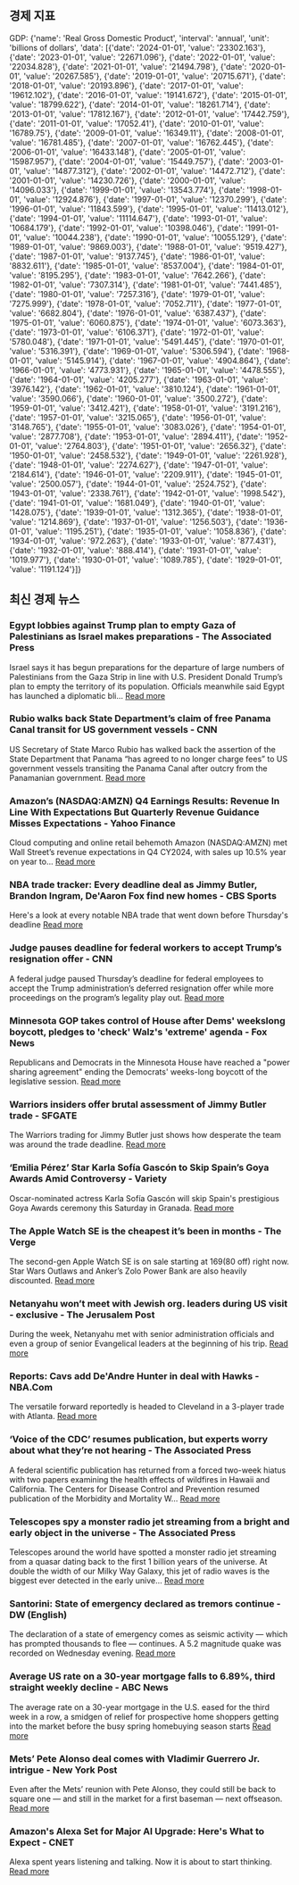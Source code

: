 ## 경제 지표

<!-- ECONOMIC-DATA-START -->
GDP: {'name': 'Real Gross Domestic Product', 'interval': 'annual', 'unit': 'billions of dollars', 'data': [{'date': '2024-01-01', 'value': '23302.163'}, {'date': '2023-01-01', 'value': '22671.096'}, {'date': '2022-01-01', 'value': '22034.828'}, {'date': '2021-01-01', 'value': '21494.798'}, {'date': '2020-01-01', 'value': '20267.585'}, {'date': '2019-01-01', 'value': '20715.671'}, {'date': '2018-01-01', 'value': '20193.896'}, {'date': '2017-01-01', 'value': '19612.102'}, {'date': '2016-01-01', 'value': '19141.672'}, {'date': '2015-01-01', 'value': '18799.622'}, {'date': '2014-01-01', 'value': '18261.714'}, {'date': '2013-01-01', 'value': '17812.167'}, {'date': '2012-01-01', 'value': '17442.759'}, {'date': '2011-01-01', 'value': '17052.41'}, {'date': '2010-01-01', 'value': '16789.75'}, {'date': '2009-01-01', 'value': '16349.11'}, {'date': '2008-01-01', 'value': '16781.485'}, {'date': '2007-01-01', 'value': '16762.445'}, {'date': '2006-01-01', 'value': '16433.148'}, {'date': '2005-01-01', 'value': '15987.957'}, {'date': '2004-01-01', 'value': '15449.757'}, {'date': '2003-01-01', 'value': '14877.312'}, {'date': '2002-01-01', 'value': '14472.712'}, {'date': '2001-01-01', 'value': '14230.726'}, {'date': '2000-01-01', 'value': '14096.033'}, {'date': '1999-01-01', 'value': '13543.774'}, {'date': '1998-01-01', 'value': '12924.876'}, {'date': '1997-01-01', 'value': '12370.299'}, {'date': '1996-01-01', 'value': '11843.599'}, {'date': '1995-01-01', 'value': '11413.012'}, {'date': '1994-01-01', 'value': '11114.647'}, {'date': '1993-01-01', 'value': '10684.179'}, {'date': '1992-01-01', 'value': '10398.046'}, {'date': '1991-01-01', 'value': '10044.238'}, {'date': '1990-01-01', 'value': '10055.129'}, {'date': '1989-01-01', 'value': '9869.003'}, {'date': '1988-01-01', 'value': '9519.427'}, {'date': '1987-01-01', 'value': '9137.745'}, {'date': '1986-01-01', 'value': '8832.611'}, {'date': '1985-01-01', 'value': '8537.004'}, {'date': '1984-01-01', 'value': '8195.295'}, {'date': '1983-01-01', 'value': '7642.266'}, {'date': '1982-01-01', 'value': '7307.314'}, {'date': '1981-01-01', 'value': '7441.485'}, {'date': '1980-01-01', 'value': '7257.316'}, {'date': '1979-01-01', 'value': '7275.999'}, {'date': '1978-01-01', 'value': '7052.711'}, {'date': '1977-01-01', 'value': '6682.804'}, {'date': '1976-01-01', 'value': '6387.437'}, {'date': '1975-01-01', 'value': '6060.875'}, {'date': '1974-01-01', 'value': '6073.363'}, {'date': '1973-01-01', 'value': '6106.371'}, {'date': '1972-01-01', 'value': '5780.048'}, {'date': '1971-01-01', 'value': '5491.445'}, {'date': '1970-01-01', 'value': '5316.391'}, {'date': '1969-01-01', 'value': '5306.594'}, {'date': '1968-01-01', 'value': '5145.914'}, {'date': '1967-01-01', 'value': '4904.864'}, {'date': '1966-01-01', 'value': '4773.931'}, {'date': '1965-01-01', 'value': '4478.555'}, {'date': '1964-01-01', 'value': '4205.277'}, {'date': '1963-01-01', 'value': '3976.142'}, {'date': '1962-01-01', 'value': '3810.124'}, {'date': '1961-01-01', 'value': '3590.066'}, {'date': '1960-01-01', 'value': '3500.272'}, {'date': '1959-01-01', 'value': '3412.421'}, {'date': '1958-01-01', 'value': '3191.216'}, {'date': '1957-01-01', 'value': '3215.065'}, {'date': '1956-01-01', 'value': '3148.765'}, {'date': '1955-01-01', 'value': '3083.026'}, {'date': '1954-01-01', 'value': '2877.708'}, {'date': '1953-01-01', 'value': '2894.411'}, {'date': '1952-01-01', 'value': '2764.803'}, {'date': '1951-01-01', 'value': '2656.32'}, {'date': '1950-01-01', 'value': '2458.532'}, {'date': '1949-01-01', 'value': '2261.928'}, {'date': '1948-01-01', 'value': '2274.627'}, {'date': '1947-01-01', 'value': '2184.614'}, {'date': '1946-01-01', 'value': '2209.911'}, {'date': '1945-01-01', 'value': '2500.057'}, {'date': '1944-01-01', 'value': '2524.752'}, {'date': '1943-01-01', 'value': '2338.761'}, {'date': '1942-01-01', 'value': '1998.542'}, {'date': '1941-01-01', 'value': '1681.049'}, {'date': '1940-01-01', 'value': '1428.075'}, {'date': '1939-01-01', 'value': '1312.365'}, {'date': '1938-01-01', 'value': '1214.869'}, {'date': '1937-01-01', 'value': '1256.503'}, {'date': '1936-01-01', 'value': '1195.251'}, {'date': '1935-01-01', 'value': '1058.836'}, {'date': '1934-01-01', 'value': '972.263'}, {'date': '1933-01-01', 'value': '877.431'}, {'date': '1932-01-01', 'value': '888.414'}, {'date': '1931-01-01', 'value': '1019.977'}, {'date': '1930-01-01', 'value': '1089.785'}, {'date': '1929-01-01', 'value': '1191.124'}]}
<!-- ECONOMIC-DATA-END -->
## 최신 경제 뉴스

<!-- NEWS-START -->
### Egypt lobbies against Trump plan to empty Gaza of Palestinians as Israel makes preparations - The Associated Press
Israel says it has begun preparations for the departure of large numbers of Palestinians from the Gaza Strip in line with U.S. President Donald Trump’s plan to empty the territory of its population. Officials meanwhile said Egypt has launched a diplomatic bli…
[Read more](https://apnews.com/article/israel-palestinians-hamas-war-egypt-trump-displacement-bc1c43f80655190824a5de4eb1d310cc)

### Rubio walks back State Department’s claim of free Panama Canal transit for US government vessels - CNN
US Secretary of State Marco Rubio has walked back the assertion of the State Department that Panama “has agreed to no longer charge fees” to US government vessels transiting the Panama Canal after outcry from the Panamanian government.
[Read more](https://www.cnn.com/2025/02/06/americas/panama-canal-state-department-hnk-intl/index.html)

### Amazon’s (NASDAQ:AMZN) Q4 Earnings Results: Revenue In Line With Expectations But Quarterly Revenue Guidance Misses Expectations - Yahoo Finance
Cloud computing and online retail behemoth Amazon (NASDAQ:AMZN) met Wall Street’s revenue expectations in Q4 CY2024, with sales up 10.5% year on year to...
[Read more](https://finance.yahoo.com/news/amazon-nasdaq-amzn-q4-earnings-211156337.html)

### NBA trade tracker: Every deadline deal as Jimmy Butler, Brandon Ingram, De'Aaron Fox find new homes - CBS Sports
Here's a look at every notable NBA trade that went down before Thursday's deadline
[Read more](https://www.cbssports.com/nba/news/nba-trade-tracker-every-deadline-deal-as-jimmy-butler-brandon-ingram-deaaron-fox-find-new-homes/)

### Judge pauses deadline for federal workers to accept Trump’s resignation offer - CNN
A federal judge paused Thursday’s deadline for federal employees to accept the Trump administration’s deferred resignation offer while more proceedings on the program’s legality play out.
[Read more](https://www.cnn.com/2025/02/06/politics/federal-worker-resignation-deadline-trump/index.html)

### Minnesota GOP takes control of House after Dems' weekslong boycott, pledges to 'check' Walz's 'extreme' agenda - Fox News
Republicans and Democrats in the Minnesota House have reached a "power sharing agreement" ending the Democrats' weeks-long boycott of the legislative session.
[Read more](https://www.foxnews.com/politics/minnesota-gop-takes-control-house-after-dems-weekslong-boycott-pledges-check-walzs-extreme-agenda)

### Warriors insiders offer brutal assessment of Jimmy Butler trade - SFGATE
The Warriors trading for Jimmy Butler just shows how desperate the team was around the trade deadline.
[Read more](https://www.sfgate.com/warriors/article/warriors-brutal-assessment-jimmy-butler-trade-20151678.php)

### ‘Emilia Pérez’ Star Karla Sofía Gascón to Skip Spain’s Goya Awards Amid Controversy - Variety
Oscar-nominated actress Karla Sofía Gascón will skip Spain's prestigious Goya Awards ceremony this Saturday in Granada.
[Read more](https://variety.com/2025/film/news/emilia-perez-karla-sofia-gascon-skip-goya-awards-1236299189/)

### The Apple Watch SE is the cheapest it’s been in months - The Verge
The second-gen Apple Watch SE is on sale starting at $169 ($80 off) right now. Star Wars Outlaws and Anker’s Zolo Power Bank are also heavily discounted.
[Read more](https://www.theverge.com/good-deals/606688/apple-watch-se-star-wars-outlaws-deal-sale)

### Netanyahu won’t meet with Jewish org. leaders during US visit - exclusive - The Jerusalem Post
During the week, Netanyahu met with senior administration officials and even a group of senior Evangelical leaders at the beginning of his trip.
[Read more](https://www.jpost.com/us-elections/article-841034)

### Reports: Cavs add De'Andre Hunter in deal with Hawks - NBA.Com
The versatile forward reportedly is headed to Cleveland in a 3-player trade with Atlanta.
[Read more](https://www.nba.com/news/cavaliers-hawks-hunter-levert-niang-trade)

### ‘Voice of the CDC’ resumes publication, but experts worry about what they’re not hearing - The Associated Press
A federal scientific publication has returned from a forced two-week hiatus with two papers examining the health effects of wildfires in Hawaii and California. The Centers for Disease Control and Prevention resumed publication of the Morbidity and Mortality W…
[Read more](https://apnews.com/article/cdc-wildfires-mmwr-9b1caeefd33aeb7b7dbdf1ed944fc094)

### Telescopes spy a monster radio jet streaming from a bright and early object in the universe - The Associated Press
Telescopes around the world have spotted a monster radio jet streaming from a quasar dating back to the first 1 billion years of the universe. At double the width of our Milky Way Galaxy, this jet of radio waves is the biggest ever detected in the early unive…
[Read more](https://apnews.com/article/universe-quasar-monster-radio-het-0822cd50b4f39c5902146c1ea893a76f)

### Santorini: State of emergency declared as tremors continue - DW (English)
The declaration of a state of emergency comes as seismic activity — which has prompted thousands to flee — continues. A 5.2 magnitude quake was recorded on Wednesday evening.
[Read more](https://www.dw.com/en/santorini-state-of-emergency-declared-as-tremors-continue/a-71532322)

### Average US rate on a 30-year mortgage falls to 6.89%, third straight weekly decline - ABC News
The average rate on a 30-year mortgage in the U.S. eased for the third week in a row, a smidgen of relief for prospective home shoppers getting into the market before the busy spring homebuying season starts
[Read more](https://abcnews.go.com/Business/wireStory/average-us-rate-30-year-mortgage-falls-689-118534751)

### Mets’ Pete Alonso deal comes with Vladimir Guerrero Jr. intrigue - New York Post 
Even after the Mets’ reunion with Pete Alonso, they could still be back to square one — and still in the market for a first baseman — next offseason.
[Read more](https://nypost.com/2025/02/06/sports/mets-pete-alonso-deal-comes-with-vladimir-guerrero-jr-intrigue/)

### Amazon's Alexa Set for Major AI Upgrade: Here's What to Expect - CNET
Alexa spent years listening and talking. Now it is about to start thinking.
[Read more](https://www.cnet.com/home/smart-home/amazons-alexa-set-for-major-ai-upgrade-heres-what-to-expect/)

<!-- NEWS-END -->
